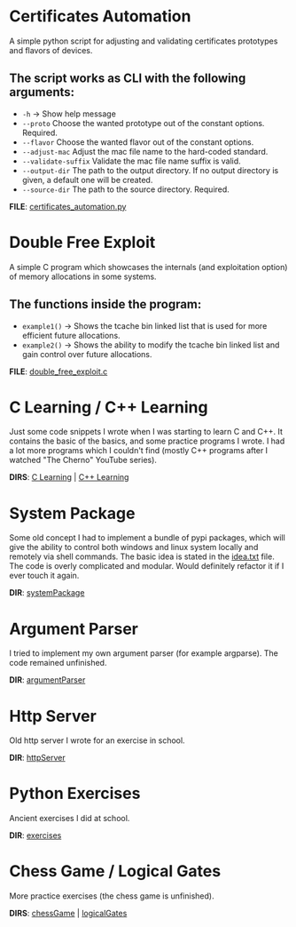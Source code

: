 # Certificates Automation

A simple python script for adjusting and validating certificates prototypes and flavors of devices.

## The script works as CLI with the following arguments:

* `-h` -> Show help message
* `--proto` Choose the wanted prototype out of the constant options. Required.
* `--flavor` Choose the wanted flavor out of the constant options.
* `--adjust-mac` Adjust the mac file name to the hard-coded standard.
* `--validate-suffix` Validate the mac file name suffix is valid.
* `--output-dir` The path to the output directory. If no output directory is given, a default one will be created.
* `--source-dir` The path to the source directory. Required.

__FILE__: [certificates_automation.py](python/certificates_automation.py)


# Double Free Exploit

A simple C program which showcases the internals (and exploitation option) of memory allocations in some systems.

## The functions inside the program:

* `example1()` -> Shows the tcache bin linked list that is used for more efficient future allocations.
* `example2()` -> Shows the ability to modify the tcache bin linked list and gain control over future allocations.

__FILE__: [double_free_exploit.c](C/double_free_exploit.c)


# C Learning / C++ Learning

Just some code snippets I wrote when I was starting to learn C and C++.
It contains the basic of the basics, and some practice programs I wrote.
I had a lot more programs which I couldn't find (mostly C++ programs after I watched "The Cherno" YouTube series).

__DIRS__: [C Learning](./C%20Learning) | [C++ Learning](./C++%20Learning)


# System Package

Some old concept I had to implement a bundle of pypi packages, which will give the ability to control
both windows and linux system locally and remotely via shell commands.
The basic idea is stated in the [idea.txt](./python/systemPackage/idea.txt) file.
The code is overly complicated and modular. Would definitely refactor it if I ever touch it again.

__DIR__: [systemPackage](./python/systemPackage)


# Argument Parser

I tried to implement my own argument parser (for example argparse). 
The code remained unfinished.

__DIR__: [argumentParser](python/argumentParser)


# Http Server

Old http server I wrote for an exercise in school.

__DIR__: [httpServer](python/httpServer)


# Python Exercises

Ancient exercises I did at  school.

__DIR__: [exercises](python/exercises)


# Chess Game / Logical Gates

More practice exercises (the chess game is unfinished).

__DIRS__: [chessGame](python/chessGame) | [logicalGates](python/logicalGates)
